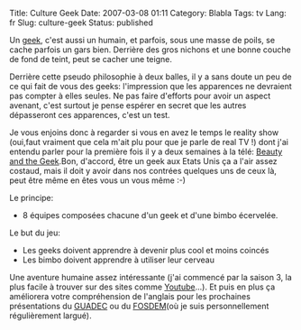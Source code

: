 Title: Culture Geek
Date: 2007-03-08 01:11
Category: Blabla
Tags: tv
Lang: fr
Slug: culture-geek
Status: published

Un [geek](http://fr.wikipedia.org/wiki/Geek), c'est aussi un humain, et
parfois, sous une masse de poils, se cache parfois un gars bien.  Derrière des
gros nichons et une bonne couche de fond de teint, peut se cacher une teigne.

Derrière cette pseudo philosophie à deux balles, il y a sans doute un peu de ce
qui fait de vous des geeks: l'impression que les apparences ne devraient pas
compter à elles seules. Ne pas faire d'efforts pour avoir un aspect avenant,
c'est surtout je pense espérer en secret que les autres dépasseront ces
apparences, c'est un test.

Je vous enjoins donc à regarder si vous en avez le temps le reality show
(oui,faut vraiment que cela m'ait plu pour que je parle de real TV !) dont j'ai
entendu parler pour la première fois il y a deux semaines à la télé: [Beauty
and the Geek](http://en.wikipedia.org/wiki/Beauty_and_the_Geek).Bon, d'accord,
être un geek aux Etats Unis ça a l'air assez costaud, mais il doit y avoir dans
nos contrées quelques uns de ceux là, peut être même en êtes vous un vous même
:-)

Le principe:

- 8 équipes composées chacune d'un geek et d'une bimbo écervelée.

Le but du jeu:

- Les geeks doivent apprendre à devenir plus cool et moins coincés
- Les bimbo doivent apprendre à utiliser leur cerveau

Une aventure humaine assez intéressante (j'ai commencé par la saison 3, la plus
facile à trouver sur des sites comme [Youtube](http://youtube.com/)...). Et
puis en plus ça améliorera votre compréhension de l'anglais pour les prochaines
présentations du [GUADEC](http://guadec.org/) ou du
[FOSDEM](http://fosdem.org/)(où je suis personnellement régulièrement largué).
